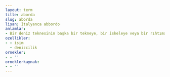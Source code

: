 ```yaml
---
layout: term
title: aborda
slug: aborda
lisan: İtalyanca abbordo
anlamlar:
- Bir deniz teknesinin başka bir tekneye, bir iskeleye veya bir rıhtıma yanını vererek yanaşması
ozellikler:
- - isim
  - denizcilik
ornekler:
- - ''
orneklerkaynak:
- - ''
---
```

